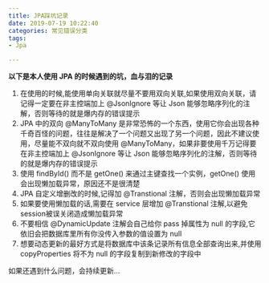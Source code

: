 ```yaml
---
title: JPA踩坑记录
date: 2019-07-19 10:22:40
categories: 常见错误分类
tags:
- Jpa

---
```


**以下是本人使用 JPA 的时候遇到的坑，血与泪的记录**

1. 在使用的时候,能使用单向关联就尽量不要用双向关联,如果使用双向关联，请记得一定要在非主控端加上 @JsonIgnore 等让 Json 能够忽略序列化的注解，否则等待的就是爆内存的错误提示
2. JPA 中的双向 @ManyToMany 是非常恐怖的一个东西，使用它你会出现各种千奇百怪的问题，往往是解决了一个问题又出现了另一个问题，因此不建议使用，尽量能不双向就不双向使用 @ManyToMany，如果非要使用千万记得要在非主控端加上 @JsonIgnore 等让 Json 能够忽略序列化的注解，否则等待的就是爆内存的错误提示
3. 使用 findById() 而不是 getOne() 来通过主键查找一个实例，getOne() 使用会出现懒加载异常，原因还不是很清楚
4. JPA 自定义增删改的时候,记得加 @Transtional 注解，否则会出现懒加载异常
5. 如果要使用懒加载的话,需要在 service 层增加 @Transtional 注解,以避免session被误关闭造成懒加载异常
6. 不要相信 @DynamicUpdate 注解会自己给你 pass 掉属性为 null 的字段,它依旧会把数据库里所有你没传入参数的值设置为 null
7. 想要动态更新的最好方式是将数据库中该条记录所有信息全部查询出来,并使用 copyProperties 将不为 null 的字段复制到新修改的字段中

如果还遇到什么问题，会持续更新...

